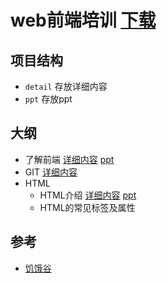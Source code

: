 # web前端培训 [下载](https://github.com/iamjoel/front-end-note/archive/master.zip)

## 项目结构
* `detail` 存放详细内容
* `ppt` 存放ppt

## 大纲
* 了解前端 [详细内容](detail/about.md) [ppt](ppt/about.html)
* GIT [详细内容](detail/git.md)
* HTML
    * HTML介绍 [详细内容](detail/html/intro.md) [ppt](ppt/html/intro)
    * HTML的常见标签及属性

## 参考
* [饥饿谷](http://kejian.sinaapp.com/)


